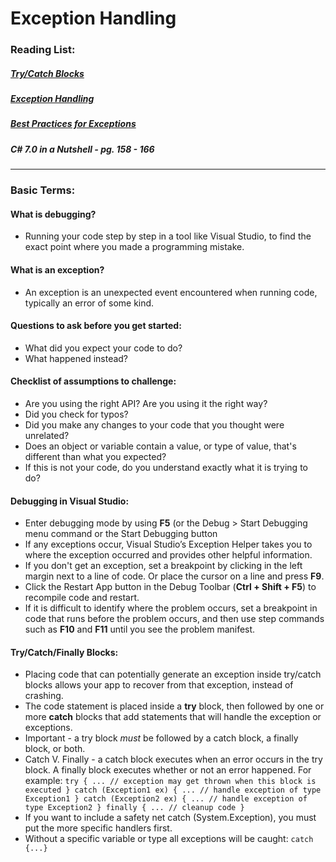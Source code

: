 # Exception Handling

### Reading List:

##### [Try/Catch Blocks](https://docs.microsoft.com/en-us/dotnet/standard/exceptions/how-to-use-the-try-catch-block-to-catch-exceptions)
##### [Exception Handling](https://docs.microsoft.com/en-us/dotnet/csharp/language-reference/keywords/statement-keywords)
##### [Best Practices for Exceptions](https://docs.microsoft.com/en-us/dotnet/standard/exceptions/best-practices-for-exceptions)
##### C# 7.0 in a Nutshell - pg. 158 - 166

---

### Basic Terms:

#### What is debugging?
  * Running your code step by step in a tool like Visual Studio, to find the exact point where you made a programming mistake. 

#### What is an exception?
  * An exception is an unexpected event encountered when running code, typically an error of some kind. 

#### Questions to ask before you get started:

  * What did you expect your code to do?
  * What happened instead?

#### Checklist of assumptions to challenge:

  * Are you using the right API? Are you using it the right way?
  * Did you check for typos? 
  * Did you make any changes to your code that you thought were unrelated?
  * Does an object or variable contain a value, or type of value, that's different than what you expected?
  * If this is not your code, do you understand exactly what it is trying to do?

#### Debugging in Visual Studio:

  * Enter debugging mode by using **F5** (or the Debug > Start Debugging menu command or the Start Debugging button 
  * If any exceptions occur, Visual Studio’s Exception Helper takes you to where the exception occurred and provides other helpful information.
  * If you don't get an exception, set a breakpoint by clicking in the left margin next to a line of code. Or place the cursor on a line and press **F9**. 
  * Click the Restart App button in the Debug Toolbar (**Ctrl + Shift + F5**) to recompile code and restart.
  * If it is difficult to identify where the problem occurs, set a breakpoint in code that runs before the problem occurs, and then use step commands such as **F10** and **F11** until you see the problem manifest. 

#### Try/Catch/Finally Blocks:

  * Placing code that can potentially generate an exception inside try/catch blocks allows your app to recover from that exception, instead of crashing.
  * The code statement is placed inside a **try** block, then followed by one or more **catch** blocks that add statements that will handle the exception or exceptions. 
  * Important - a try block _must_ be followed by a catch block, a finally block, or both. 
  * Catch V. Finally - a catch block executes when an error occurs in the try block. A finally block executes whether or not an error happened. For example:
        ```
                try
                {
                    ... // exception may get thrown when this block is executed
                }
                catch (Exception1 ex)
                {
                    ... // handle exception of type Exception1
                }
                catch (Exception2 ex)
                {
                    ... // handle exception of type Exception2
                }
                finally
                {
                    ... // cleanup code
                }
        ```
  * If you want to include a safety net catch (System.Exception), you must put the more specific handlers first.
  * Without a specific variable or type all exceptions will be caught: ```catch {...}```




